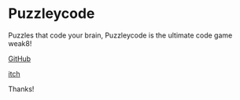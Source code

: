 # Puzzleycode


Puzzles that code your brain, Puzzleycode is the ultimate code game weak8!


[GitHub](https://github.com/game-dev-course/Puzzleycode/blob/main/formal-elements.md)


[itch](https://gamedevcourse.itch.io/puzzlycode-v1)

Thanks!
